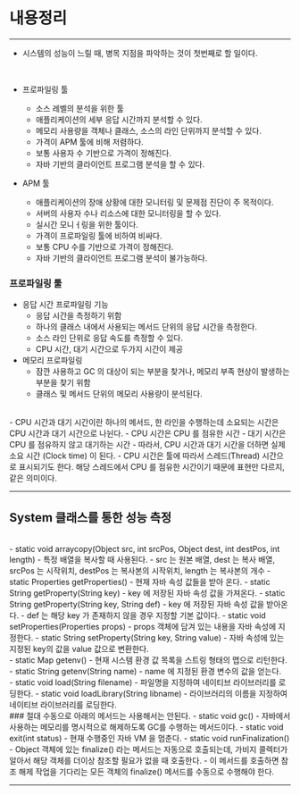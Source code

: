 # 내용정리

---

- 시스템의 성능이 느릴 때, 병목 지점을 파악하는 것이 첫번째로 할 일이다.
<br />

- 프로파일링 툴
  - 소스 레벨의 분석을 위한 툴
  - 애플리케이션의 세부 응답 시간까지 분석할 수 있다.
  - 메모리 사용량을 객체나 클래스, 소스의 라인 단위까지 분석할 수 있다.
  - 가격이 APM 툴에 비해 저렴하다.
  - 보통 사용자 수 기반으로 가격이 정해진다.
  - 자바 기반의 클라이언트 프로그램 분석을 할 수 있다.

- APM 툴
  - 애플리케이션의 장애 상황에 대한 모니터링 및 문제점 진단이 주 목적이다.
  - 서버의 사용자 수나 리소스에 대한 모니터링을 할 수 있다.
  - 실시간 모니ㅓ링을 위한 툴이다.
  - 가격이 프로파일링 툴에 비하여 비싸다.
  - 보통 CPU 수를 기반으로 가격이 정해진다.
  - 자바 기반의 클라이언트 프로그램 분석이 불가능하다.


### 프로파일링 툴
- 응답 시간 프로파일링 기능
  - 응답 시간을 측정하기 위함
  - 하나의 클래스 내에서 사용되는 메서드 단위의 응답 시간을 측정한다.
  - 소스 라인 단위로 응답 속도를 측정할 수 있다.
  - CPU 시간, 대기 시간으로 두가지 시간이 제공
- 메모리 프로파일링
  - 잠깐 사용하고 GC 의 대상이 되는 부분을 찾거나, 메모리 부족 현상이 발생하는 부분을 찾기 위함
  - 클래스 및 메서드 단위의 메모리 사용량이 분석된다.


<br />
- CPU 시간과 대기 시간이란 하나의 메서드, 한 라인을 수행하는데 소요되는 시간은 CPU 시간과 대기 시간으로 나뉜다.
  - CPU 시간은 CPU 를 점유한 시간
  - 대기 시간은 CPU 를 점유하지 않고 대기하는 시간
- 따라서, CPU 시간과 대기 시간을 더하면 실제 소요 시간 (Clock time) 이 된다.
- CPU 시간은 툴에 따라서 스레드(Thread) 시간으로 표시되기도 한다. 해당 스레드에서 CPU 를 점유한 시간이기 때문에 표현만 다르지, 같은 의미이다.

---

## System 클래스를 통한 성능 측정
<br />
- static void arraycopy(Object src, int srcPos, Object dest, int destPos, int length)
  - 특정 배열을 복사할 때 사용된다.
  - src 는 원본 배열, dest 는 복사 배열, srcPos 는 시작위치, destPos 는 복사본의 시작위치, length 는 복사본의 개수
- static Properties getProperties()
  - 현재 자바 속성 값들을 받아 온다.
- static String getProperty(String key)
  - key 에 저장된 자바 속성 값을 가져온다.
- static String getProperty(String key, String def)
  - key 에 저장된 자바 속성 값을 받아온다.
  - def 는 해당 key 가 존재하지 않을 경우 지정할 기본 값이다.
- static void setProperties(Properties props)
  - props 객체에 담겨 있는 내용을 자바 속성에 지정한다.
- static String setProperty(String key, String value)
  - 자바 속성에 있는 지정된 key의 값을 value 값으로 변환한다.

<br />
- static Map<String,String> getenv()
  - 현재 시스템 환경 값 목록을 스트링 형태의 맵으로 리턴한다.
- static String getenv(String name)
  - name 에 지정된 환경 변수의 값을 얻는다.

<br />
- static void load(String filename)
  - 파일명을 지정하여 네이티브 라이브러리를 로딩한다.
- static void loadLibrary(String libname)
  - 라이브러리의 이름을 지정하여 네이티브 라이브러리를 로딩한다.

<br />
### 절대 수동으로 아래의 메서드는 사용해서는 안된다.
- static void gc()
  - 자바에서 사용하는 메모리를 명시적으로 해제하도록 GC를 수행하는 메서드이다.
- static void exit(int status)
  - 현재 수행중인 자바 VM 을 멈춘다.
- static void runFinalization()
  - Object 객체에 있는 finalize() 라는 메서드는 자동으로 호출되는데, 가비지 콜렉터가 알아서 해당 객체를 더이상 참조할 필요가 없을 때 호출한다.
  - 이 메서드를 호출하면 참조 해제 작업을 기다리는 모든 객체의 finalize() 메서드를 수동으로 수행해야 한다.


---
